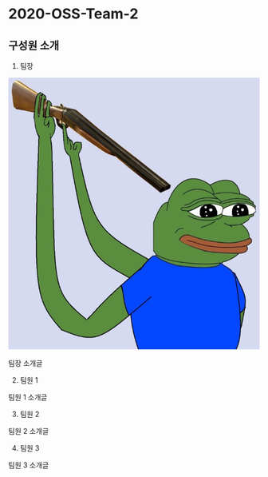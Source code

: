 2020-OSS-Team-2
==================

구성원 소개
---------------------

1. 팀장

  ![Alt text](/imagefile/Dorika0203.jpeg)

  팀장 소개글
  
2. 팀원 1

  팀원 1 소개글

3. 팀원 2

  팀원 2 소개글
  
4. 팀원 3
  
  팀원 3 소개글
